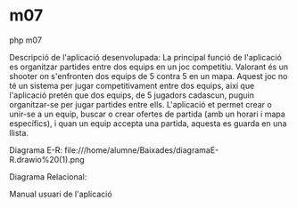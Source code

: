 # m07
php m07

Descripció de l'aplicació desenvolupada: 
La principal funció de l'aplicació es organitzar partides entre dos equips en un joc competitiu. 
Valorant és un shooter on s'enfronten dos equips de 5 contra 5 en un mapa. 
Aquest joc no té un sistema per jugar competitivament entre dos equips, així que l'aplicació pretén que dos equips, de 5 jugadors cadascun, puguin organitzar-se per jugar partides entre ells. 
L'aplicació et permet crear o unir-se a un equip, buscar o crear ofertes de partida (amb un horari i mapa específics), i quan un equip accepta una partida, aquesta es guarda en una llista.

Diagrama E-R:
file:///home/alumne/Baixades/diagramaE-R.drawio%20(1).png

Diagrama Relacional:

Manual usuari de l'aplicació

